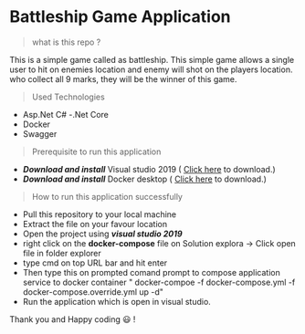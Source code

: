 # Battleship Game Application
> what is this repo ?

This is a simple game called as battleship. This simple game allows a single user to hit on enemies location and enemy will shot on the players location. who collect all 9 marks, they will be the winner of this game.

> Used Technologies

- Asp.Net C#
-.Net Core 
- Docker
- Swagger

> Prerequisite to run this application

- ***Download and install*** Visual studio 2019 ( [Click here](https://visualstudio.microsoft.com/downloads/) to download.)
- ***Download and install*** Docker desktop ( [Click here](https://docs.docker.com/docker-for-windows/install/) to download.)

> How to run this application successfully

- Pull this repository to your local machine
- Extract the file on your favour location
- Open the project using ***visual studio 2019***
- right click on the **docker-compose** file on Solution explora -> Click open file in folder explorer
- type cmd on top URL bar and hit enter
- Then type this on prompted comand prompt to compose application service to docker container " docker-compoe -f docker-compose.yml -f docker-compose.override.yml up -d"
- Run the application which is open in visual studio.

Thank you and  Happy coding :smiley: !
